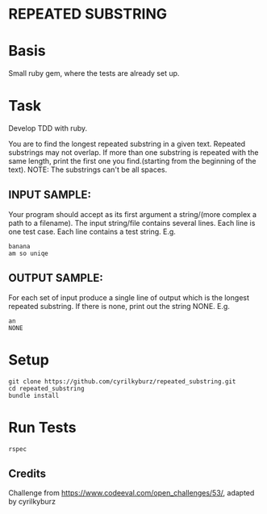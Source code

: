 # REPEATED SUBSTRING

# Basis

Small ruby gem, where the tests are already set up.

# Task

Develop TDD with ruby.

You are to find the longest repeated substring in a given text. Repeated substrings may not overlap. If more than one substring is repeated with the same length, print the first one you find.(starting from the beginning of the text).
NOTE: The substrings can't be all spaces.


## INPUT SAMPLE:

Your program should accept as its first argument a string/(more complex a path to a filename). The input string/file contains several lines. Each line is one test case. Each line contains a test string. E.g.

```
banana
am so uniqe
```

## OUTPUT SAMPLE:

For each set of input produce a single line of output which is the longest repeated substring. If there is none, print out the string NONE. E.g.

```
an
NONE
```

# Setup

```
git clone https://github.com/cyrilkyburz/repeated_substring.git
cd repeated_substring
bundle install
```

# Run Tests

```
rspec
```

## Credits

Challenge from https://www.codeeval.com/open_challenges/53/, adapted by cyrilkyburz
